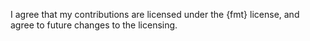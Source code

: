 <!-- Please read the contribution guidelines before submitting a pull request. -->
<!-- By submitting this pull request, you agree that your contributions are licensed under the {fmt} license,
     and agree to future changes to the licensing. -->
<!-- If you're a first-time contributor, please acknowledge it by leaving the statement below. -->

I agree that my contributions are licensed under the {fmt} license, and agree to future changes to the licensing.
